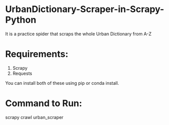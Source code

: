 # UrbanDictionary-Scraper-in-Scrapy-Python
It is a practice spider that scraps the whole Urban Dictionary from A-Z

# Requirements:
1. Scrapy
2. Requests
 
You can install both of these using pip or conda install.

# Command to Run:
scrapy crawl urban_scraper

